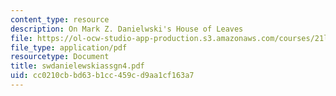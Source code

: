 ```yaml
---
content_type: resource
description: On Mark Z. Danielwski's House of Leaves
file: https://ol-ocw-studio-app-production.s3.amazonaws.com/courses/21l-708-technologies-of-humanism-spring-2003/cc0210cbbd63b1cc459cd9aa1cf163a7_swdanielewskiassgn4.pdf
file_type: application/pdf
resourcetype: Document
title: swdanielewskiassgn4.pdf
uid: cc0210cb-bd63-b1cc-459c-d9aa1cf163a7
---
```

